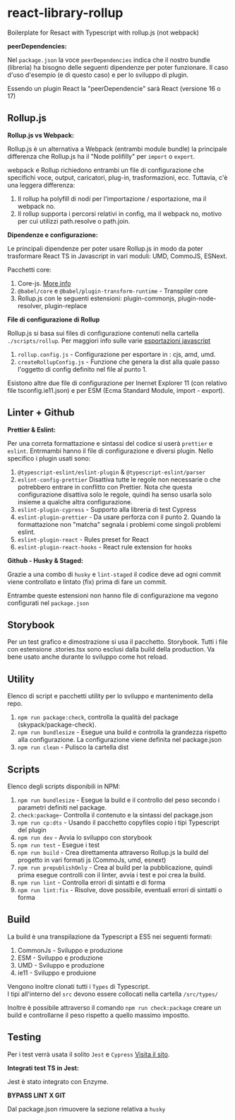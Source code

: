 # react-library-rollup

Boilerplate for Resact with Typescript with rollup.js (not webpack)

**peerDependencies:**

Nel `package.json` la voce `peerDependencies` indica che il nostro bundle (libreria) ha bisogno delle seguenti dipendenze per poter funzionare. Il caso d'uso d'esempio (e di questo caso) e per lo sviluppo di plugin.

Essendo un plugin React la "peerDependencie" sarà React (versione 16 o 17)

## Rollup.js

**Rollup.js vs Webpack:**

Rollup.js è un alternativa a Webpack (entrambi module bundle) la principale differenza che Rollup.js ha il "Node polifilly" per `import` o `export`.

webpack e Rollup richiedono entrambi un file di configurazione che specifichi voce, output, caricatori, plug-in, trasformazioni, ecc. Tuttavia, c'è una leggera differenza:

1. Il rollup ha polyfill di nodi per l'importazione / esportazione, ma il webpack no.
2. Il rollup supporta i percorsi relativi in config, ma il webpack no, motivo per cui utilizzi path.resolve o path.join.

**Dipendenze e configurazione:**

Le principali dipendenze per poter usare Rollup.js in modo da poter trasformare React TS in Javascript in vari moduli: UMD, CommoJS, ESNext.

Pacchetti core:

1. Core-js. [More info](https://www.npmjs.com/package/core-js)
2. `@babel/core` e `@babel/plugin-transform-runtime` - Transpiler core
3. Rollup.js con le seguenti estensioni: plugin-commonjs, plugin-node-resolver, plugin-replace

**File di configurazione di Rollup**

Rollup.js si basa sui files di configurazione contenuti nella cartella `./scripts/rollup`.
Per maggiori info sulle varie [esportazioni javascript](https://dev.to/iggredible/what-the-heck-are-cjs-amd-umd-and-esm-ikm)

1. `rollup.config.js` - Configurazione per esportare in : cjs, amd, umd.
2. `createRollupConfig.js` - Funzione che genera la dist alla quale passo l'oggetto di config definito nel file al punto 1.

Esistono altre due file di configurazione per Inernet Explorer 11 (con relativo file tsconfig.ie11.json) e per ESM (Ecma Standard Module, import - export).

## Linter + Github

**Prettier & Eslint:**

Per una correta formattazione e sintassi del codice si userà `prettier` e `eslint`. Entrmambi hanno il file di configurazione e diversi plugin. Nello specifico i plugin usati sono:

1. `@typescript-eslint/eslint-plugin` & `@typescript-eslint/parser`
2. `eslint-config-prettier`
   Disattiva tutte le regole non necessarie o che potrebbero entrare in conflitto con Prettier. Nota che questa configurazione disattiva solo le regole, quindi ha senso usarla solo insieme a qualche altra configurazione.
3. `eslint-plugin-cypress` - Supporto alla libreria di test Cypress
4. `eslint-plugin-prettier` - Da usare perforza con il punto 2. Quando la formattazione non "matcha" segnala i problemi come singoli problemi eslint.
5. `eslint-plugin-react` - Rules preset for React
6. `eslint-plugin-react-hooks` - React rule extension for hooks

**Github - Husky & Staged:**

Grazie a una combo di `husky` e `lint-staged` il codice deve ad ogni commit viene controllato e lintato (fix) prima di fare un commit.

Entrambe queste estensioni non hanno file di configurazione ma vegono configurati nel `package.json`

## Storybook

Per un test grafico e dimostrazione si usa il pacchetto. Storybook. Tutti i file con estensione .stories.tsx sono esclusi dalla build della production.
Va bene usato anche durante lo sviluppo come hot reload.

## Utility

Elenco di script e pacchetti utility per lo sviluppo e mantenimento della repo.

1. `npm run package:check`, controlla la qualità del package (skypack/package-check).
2. `npm run bundlesize` - Esegue una build e controlla la grandezza rispetto alla configurazione. La configurazione viene definita nel package.json
3. `npm run clean` - Pulisco la cartella dist

## Scripts

Elenco degli scripts disponibili in NPM:

1. `npm run bundlesize` - Esegue la build e il controllo del peso secondo i parametri definiti nel package.
2. `check:package`- Controlla il contenuto e la sintassi del package.json
3. `npm run cp:dts` - Usando il pacchetto copyfiles copio i tipi Typescript del plugin
4. `npm run dev` - Avvia lo sviluppo con storybook
5. `npm run test` - Esegue i test
6. `npm run build` - Crea direttamenta attraverso Rollup.js la build del progetto in vari formati js (CommoJs, umd, esnext)
7. `npm run prepublishOnly` - Crea al build per la pubblicazione, quindi prima esegue controlli con il linter, avvia i test e poi crea la build.
8. `npm run lint` - Controlla errori di sintatti e di forma
9. `npm run lint:fix` - Risolve, dove possibile, eventuali errori di sintatti o forma

## Build

La build è una transpilazione da Typescript a ES5 nei seguenti formati:

1. CommonJs - Sviluppo e produzione
2. ESM - Sviluppo e produzione
3. UMD - Sviluppo e produzione
4. ie11 - Sviluppo e produione

Vengono inoltre clonati tutti i `Types` di Typescript.  
I tipi all'interno del `src` devono essere collocati nella cartella `/src/types/`

Inoltre è possibile attraverso il comando `npm run check:package` creare un build e controllarne il peso rispetto a quello massimo impostto.

## Testing

Per i test verrà usata il solito `Jest` e `Cypress` [Visita il sito](https://www.cypress.io/).

**Integrati test TS in Jest:**

Jest è stato integrato con Enzyme.

**BYPASS LINT X GIT**

Dal package.json rimuovere la sezione relativa a `husky`

